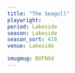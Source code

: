 ```yaml
---
title: "The Seagull"
playwright:
period: Lakeside
season: Lakeside
season_sort: 410
venue: Lakeside

smugmug: BXFNXd
---
```


